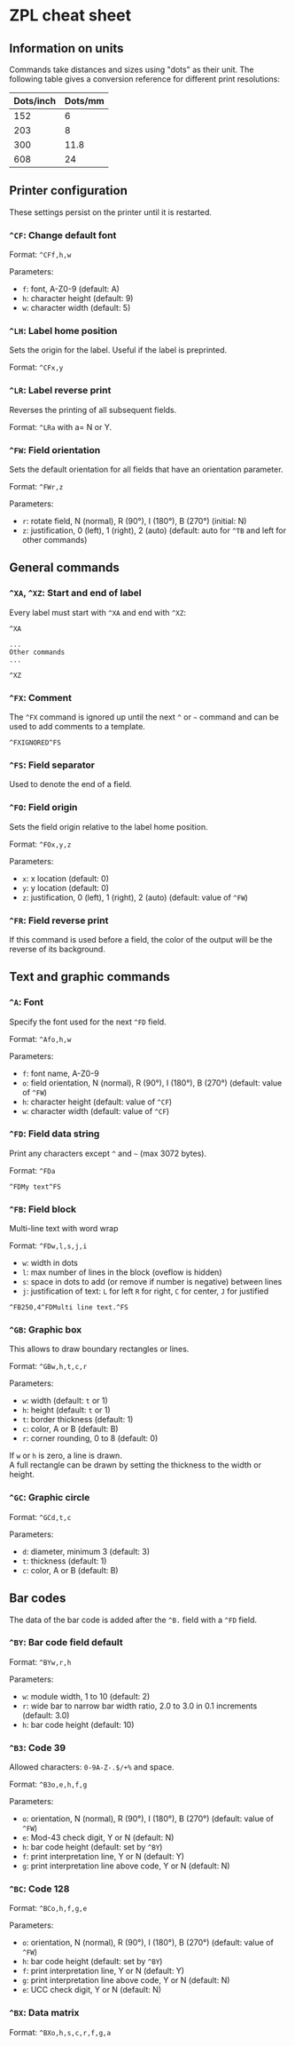 # ZPL cheat sheet

## Information on units

Commands take distances and sizes using "dots" as their unit. The following
table gives a conversion reference for different print resolutions:

| Dots/inch | Dots/mm |
| --------- | ------- |
| 152       | 6       |
| 203       | 8       |
| 300       | 11.8    |
| 608       | 24      |

## Printer configuration

These settings persist on the printer until it is restarted.

### `^CF`: Change default font

Format: `^CFf,h,w`

Parameters:

- `f`: font, A-Z0-9 (default: A)
- `h`: character height (default: 9)
- `w`: character width (default: 5)

### `^LH`: Label home position

Sets the origin for the label. Useful if the label is preprinted.

Format: `^CFx,y`

### `^LR`: Label reverse print

Reverses the printing of all subsequent fields.

Format: `^LRa` with a= N or Y.

### `^FW`: Field orientation

Sets the default orientation for all fields that have an orientation parameter.

Format: `^FWr,z`

Parameters:

- `r`: rotate field, N (normal), R (90°), I (180°), B (270°) (initial: N)
- `z`: justification, 0 (left), 1 (right), 2 (auto) (default: auto for `^TB` and left for other commands)

## General commands

### `^XA`, `^XZ`: Start and end of label

Every label must start with `^XA` and end with `^XZ`:

```zpl
^XA

...
Other commands
...

^XZ
```

### `^FX`: Comment

The `^FX` command is ignored up until the next `^` or `~` command and can be
used to add comments to a template.

```zpl
^FXIGNORED^FS
```

### `^FS`: Field separator

Used to denote the end of a field.

### `^FO`: Field origin

Sets the field origin relative to the label home position.

Format: `^FOx,y,z`

Parameters:

- `x`: x location (default: 0)
- `y`: y location (default: 0)
- `z`: justification, 0 (left), 1 (right), 2 (auto) (default: value of `^FW`)

### `^FR`: Field reverse print

If this command is used before a field, the color of the output will be the
reverse of its background.

## Text and graphic commands

### `^A`: Font

Specify the font used for the next `^FD` field.

Format: `^Afo,h,w`

Parameters:

- `f`: font name, A-Z0-9
- `o`: field orientation, N (normal), R (90°), I (180°), B (270°) (default: value of `^FW`)
- `h`: character height (default: value of `^CF`)
- `w`: character width (default: value of `^CF`)

### `^FD`: Field data string

Print any characters except `^` and `~` (max 3072 bytes).

Format: `^FDa`

```zpl
^FDMy text^FS
```

### `^FB`: Field block

Multi-line text with word wrap

Format: `^FDw,l,s,j,i`
- `w`: width in dots
- `l`: max number of lines in the block (oveflow is hidden)
- `s`: space in dots to add (or remove if number is negative) between lines
- `j`: justification of text: `L` for left `R` for right, `C` for center, `J` for justified

```zpl
^FB250,4^FDMulti line text.^FS
```

### `^GB`: Graphic box

This allows to draw boundary rectangles or lines.

Format: `^GBw,h,t,c,r`

Parameters:

- `w`: width (default: `t` or 1)
- `h`: height (default: `t` or 1)
- `t`: border thickness (default: 1)
- `c`: color, A or B (default: B)
- `r`: corner rounding, 0 to 8 (default: 0)

If `w` or `h` is zero, a line is drawn.  
A full rectangle can be drawn by setting the thickness to the width or height.

### `^GC`: Graphic circle

Format: `^GCd,t,c`

Parameters:

- `d`: diameter, minimum 3 (default: 3)
- `t`: thickness (default: 1)
- `c`: color, A or B (default: B)

## Bar codes

The data of the bar code is added after the `^B.` field with a `^FD` field.

### `^BY`: Bar code field default

Format: `^BYw,r,h`

Parameters:

- `w`: module width, 1 to 10 (default: 2)
- `r`: wide bar to narrow bar width ratio, 2.0 to 3.0 in 0.1 increments (default: 3.0)
- `h`: bar code height (default: 10)

### `^B3`: Code 39

Allowed characters: `0-9A-Z-.$/+%` and space.

Format: `^B3o,e,h,f,g`

Parameters:

- `o`: orientation, N (normal), R (90°), I (180°), B (270°) (default: value of `^FW`)
- `e`: Mod-43 check digit, Y or N (default: N)
- `h`: bar code height (default: set by `^BY`)
- `f`: print interpretation line, Y or N (default: Y)
- `g`: print interpretation line above code, Y or N (default: N)

### `^BC`: Code 128

Format: `^BCo,h,f,g,e`

Parameters:

- `o`: orientation, N (normal), R (90°), I (180°), B (270°) (default: value of `^FW`)
- `h`: bar code height (default: set by `^BY`)
- `f`: print interpretation line, Y or N (default: Y)
- `g`: print interpretation line above code, Y or N (default: N)
- `e`: UCC check digit, Y or N (default: N)

### `^BX`: Data matrix

Format: `^BXo,h,s,c,r,f,g,a`
